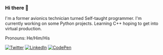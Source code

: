 ### Hi there 👋

I'm a former avionics technician turned Self-taught programmer.
I'm currently working on some Python projects. 
Learning C++ hoping to get into virtual production.

Pronouns: He/Him/His

<!-- Social Buttons -->
[![Twitter](https://img.shields.io/static/v1?logo=twitter&logoColor=white&label=&message=@RobbieCleaves&color=1DA1F2&style=for-the-badge)](https://twitter.com/RobbieCleaves)
[![LinkedIn](https://img.shields.io/static/v1?logo=linkedin&logoColor=white&label=&message=Robert%20K%20Cleaves&color=0A66C2&style=for-the-badge)](https://www.linkedin.com/in/robbie-cleaves)
[![CodePen](https://img.shields.io/static/v1?logo=codepen&logoColor=white&label=&message=robertkcleaves&color=1e1f26&style=for-the-badge)](https://codepen.io/robertkcleaves)

<!--
[![Javascript procifiency]()]()
[![Python procifiency]()]()
[![C++ procifiency]()]()
-->

<!--
**RobertKCleaves/RobertKCleaves** is a ✨ _special_ ✨ repository because its `README.md` (this file) appears on your GitHub profile.

Here are some ideas to get you started:

- 🔭 I’m currently working on ...
- 🌱 I’m currently learning ...
- 👯 I’m looking to collaborate on ...
- 🤔 I’m looking for help with ...
- 💬 Ask me about ...
- 📫 How to reach me: ...
- 😄 Pronouns: ...
- ⚡ Fun fact: ...
-->
